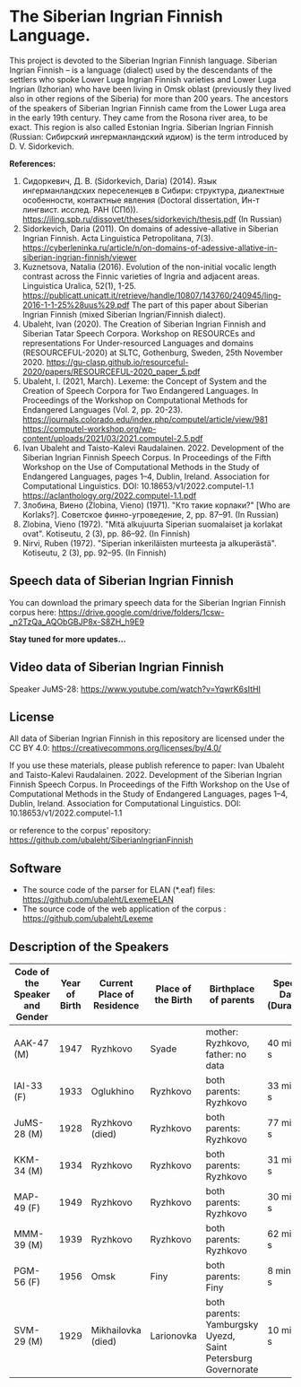 ﻿# The Siberian Ingrian Finnish Language. 
This project is devoted to the Siberian Ingrian Finnish language. Siberian Ingrian Finnish – is a language (dialect) used by the descendants of the settlers who spoke Lower Luga Ingrian Finnish varieties and Lower Luga Ingrian (Izhorian) who have been living in Omsk oblast (previously they lived also in other regions of the Siberia) for more than 200 years. The ancestors of the speakers of Siberian Ingrian Finnish came from the Lower Luga area in the early 19th century. They came from the Rosona river area, to be exact. This region is also called Estonian Ingria. Siberian Ingrian Finnish (Russian: Сибирский ингерманландский идиом) is the term introduced by D. V. Sidorkevich.

**References:**
1. Сидоркевич, Д. В. (Sidorkevich, Daria) (2014). Язык ингерманландских переселенцев в Сибири: структура, диалектные особенности, контактные явления (Doctoral dissertation, Ин-т лингвист. исслед. РАН (СПб)). https://iling.spb.ru/dissovet/theses/sidorkevich/thesis.pdf (In Russian)
2. Sidorkevich, Daria (2011). On domains of adessive-allative in Siberian Ingrian Finnish. Acta Linguistica Petropolitana, 7(3). https://cyberleninka.ru/article/n/on-domains-of-adessive-allative-in-siberian-ingrian-finnish/viewer
3. Kuznetsova, Natalia (2016). Evolution of the non-initial vocalic length contrast across the Finnic varieties of Ingria and adjacent areas. Linguistica Uralica, 52(1), 1-25. https://publicatt.unicatt.it/retrieve/handle/10807/143760/240945/ling-2016-1-1-25%28uus%29.pdf The part of this paper about Siberian Ingrian Finnish (mixed Siberian Ingrian/Finnish dialect).
4. Ubaleht, Ivan (2020). The Creation of Siberian Ingrian Finnish and Siberian Tatar Speech Corpora. Workshop on RESOURCEs and representations For Under-resourced Languages and domains (RESOURCEFUL-2020) at SLTC, Gothenburg, Sweden, 25th November 2020. https://gu-clasp.github.io/resourceful-2020/papers/RESOURCEFUL-2020_paper_5.pdf
5. Ubaleht, I. (2021, March). Lexeme: the Concept of System and the Creation of Speech Corpora for Two Endangered Languages. In Proceedings of the Workshop on Computational Methods for Endangered Languages (Vol. 2, pp. 20-23).
https://journals.colorado.edu/index.php/computel/article/view/981 
https://computel-workshop.org/wp-content/uploads/2021/03/2021.computel-2.5.pdf
6. Ivan Ubaleht and Taisto-Kalevi Raudalainen. 2022. Development of the Siberian Ingrian Finnish Speech Corpus. In Proceedings of the Fifth Workshop on the Use of Computational Methods in the Study of Endangered Languages, pages 1–4, Dublin, Ireland. Association for Computational Linguistics.
DOI: 10.18653/v1/2022.computel-1.1
https://aclanthology.org/2022.computel-1.1.pdf
7. Злобина, Виено (Zlobina, Vieno) (1971). "Кто такие корлаки?" [Who are Korlaks?]. Советское финно-угроведение, 2, pp. 87–91. (In Russian)
8. Zlobina, Vieno (1972). "Mitä alkujuurta Siperian suomalaiset ja korlakat ovat". Kotiseutu, 2 (3), pp. 86–92. (In Finnish)
9. Nirvi, Ruben (1972). "Siperian inkeriläisten murteesta ja alkuperästä". Kotiseutu, 2 (3), pp. 92–95. (In Finnish)


## Speech data of Siberian Ingrian Finnish

You can download the primary speech data for the Siberian Ingrian Finnish corpus here: 
https://drive.google.com/drive/folders/1csw-_n2TzQa_AQObGBJP8x-S8ZH_h9E9

**Stay tuned for more updates...**

## Video data of Siberian Ingrian Finnish

Speaker JuMS-28: https://www.youtube.com/watch?v=YqwrK6sItHI

## License

All data of Siberian Ingrian Finnish in this repository are licensed under the CC BY 4.0: https://creativecommons.org/licenses/by/4.0/

If you use these materials, please publish reference to paper: 
Ivan Ubaleht and Taisto-Kalevi Raudalainen. 2022. Development of the Siberian Ingrian Finnish Speech Corpus. In Proceedings of the Fifth Workshop on the Use of Computational Methods in the Study of Endangered Languages, pages 1–4, Dublin, Ireland. Association for Computational Linguistics.
DOI: 10.18653/v1/2022.computel-1.1

or reference to the corpus' repository: https://github.com/ubaleht/SiberianIngrianFinnish

## Software

- The source code of the parser for ELAN (\*.eaf) files: https://github.com/ubaleht/LexemeELAN
- The source code of the web application of the corpus : https://github.com/ubaleht/Lexeme


## Description of the Speakers

|Code of the Speaker and Gender| Year of Birth|Current Place of Residence|Place of the Birth|Birthplace of parents|Speech Data (Duration)|
|---|---|---|---|---|---|
|AAK-47 (M)|1947|Ryzhkovo|Syade|mother: Ryzhkovo, father: no data |40 min 57 s|
|IAI-33 (F)|1933|Oglukhino|Ryzhkovo|both parents: Ryzhkovo|33 min 14 s|
|JuMS-28 (M)|1928|Ryzhkovo (died)|Ryzhkovo|both parents: Ryzhkovo|77 min 53 s|
|KKM-34 (M)|1934|Ryzhkovo|Ryzhkovo|both parents: Ryzhkovo|31 min 29 s|
|MAP-49 (F)|1949|Ryzhkovo|Ryzhkovo|both parents: Ryzhkovo|30 min 36 s|
|MMM-39 (M)|1939|Ryzhkovo|Ryzhkovo|both parents: Ryzhkovo|62 min 20 s|
|PGM-56 (F)|1956|Omsk|Finy|both parents: Finy|8 min 20 s
|SVM-29 (M)|1929|Mikhailovka (died)|Larionovka|both parents: Yamburgsky Uyezd, Saint Petersburg Governorate|10 min 36 s|
